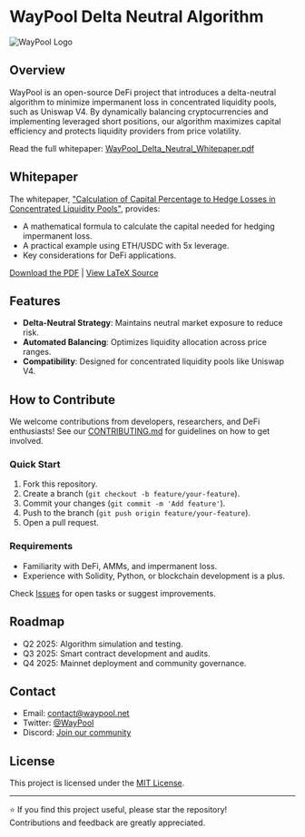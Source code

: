 # WayPool Delta Neutral Algorithm

![WayPool Logo](https://via.placeholder.com/150) <!-- Replace with your logo if available -->

## Overview
WayPool is an open-source DeFi project that introduces a delta-neutral algorithm to minimize impermanent loss in concentrated liquidity pools, such as Uniswap V4. By dynamically balancing cryptocurrencies and implementing leveraged short positions, our algorithm maximizes capital efficiency and protects liquidity providers from price volatility.

Read the full whitepaper: [WayPool_Delta_Neutral_Whitepaper.pdf](WayPool_Delta_Neutral_Whitepaper.pdf)

## Whitepaper
The whitepaper, ["Calculation of Capital Percentage to Hedge Losses in Concentrated Liquidity Pools"](WayPool_Delta_Neutral_Whitepaper.pdf), provides:
- A mathematical formula to calculate the capital needed for hedging impermanent loss.
- A practical example using ETH/USDC with 5x leverage.
- Key considerations for DeFi applications.

[Download the PDF](WayPool_Delta_Neutral_Whitepaper.pdf) | [View LaTeX Source](main.tex)

## Features
- **Delta-Neutral Strategy**: Maintains neutral market exposure to reduce risk.
- **Automated Balancing**: Optimizes liquidity allocation across price ranges.
- **Compatibility**: Designed for concentrated liquidity pools like Uniswap V4.

## How to Contribute
We welcome contributions from developers, researchers, and DeFi enthusiasts! See our [CONTRIBUTING.md](CONTRIBUTING.md) for guidelines on how to get involved.

### Quick Start
1. Fork this repository.
2. Create a branch (`git checkout -b feature/your-feature`).
3. Commit your changes (`git commit -m 'Add feature'`).
4. Push to the branch (`git push origin feature/your-feature`).
5. Open a pull request.

### Requirements
- Familiarity with DeFi, AMMs, and impermanent loss.
- Experience with Solidity, Python, or blockchain development is a plus.

Check [Issues](https://github.com/your-username/waypool-delta-neutral/issues) for open tasks or suggest improvements.

## Roadmap
- Q2 2025: Algorithm simulation and testing.
- Q3 2025: Smart contract development and audits.
- Q4 2025: Mainnet deployment and community governance.

## Contact
- Email: [contact@waypool.net](mailto:contact@waypool.net)
- Twitter: [@WayPool](https://twitter.com/your-twitter) <!-- Update with your handle -->
- Discord: [Join our community](https://discord.gg/your-invite) <!-- Update with your link -->

## License
This project is licensed under the [MIT License](LICENSE).

---

⭐ If you find this project useful, please star the repository!  
Contributions and feedback are greatly appreciated.